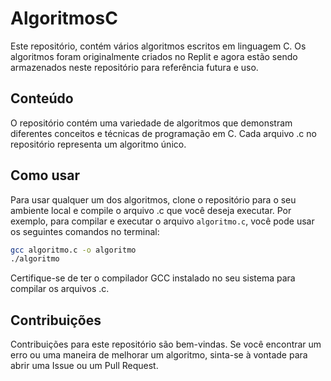 # AlgoritmosC

Este repositório, contém vários algoritmos escritos em linguagem C. Os algoritmos foram originalmente criados no Replit e agora estão sendo armazenados neste repositório para referência futura e uso.

## Conteúdo

O repositório contém uma variedade de algoritmos que demonstram diferentes conceitos e técnicas de programação em C. Cada arquivo .c no repositório representa um algoritmo único.

## Como usar

Para usar qualquer um dos algoritmos, clone o repositório para o seu ambiente local e compile o arquivo .c que você deseja executar. Por exemplo, para compilar e executar o arquivo `algoritmo.c`, você pode usar os seguintes comandos no terminal:

```bash
gcc algoritmo.c -o algoritmo
./algoritmo
```

Certifique-se de ter o compilador GCC instalado no seu sistema para compilar os arquivos .c.

## Contribuições
Contribuições para este repositório são bem-vindas. Se você encontrar um erro ou uma maneira de melhorar um algoritmo, sinta-se à vontade para abrir uma Issue ou um Pull Request.
